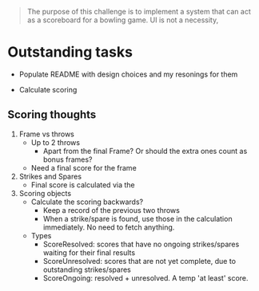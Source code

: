 
> The purpose of this challenge is to implement a system that can act as a scoreboard for a bowling
game.
> UI is not a necessity,

# Outstanding tasks

- Populate README with design choices and my resonings for them

- Calculate scoring 


## Scoring thoughts

1. Frame vs throws
    - Up to 2 throws
        - Apart from the final Frame? Or should the extra ones count as bonus frames?
    - Need a final score for the frame
2. Strikes and Spares
    - Final score is calculated via the 
3. Scoring objects
    - Calculate the scoring backwards?
        - Keep a record of the previous two throws
        - When a strike/spare is found, use those in the calculation immediately. No need to fetch anything.
    - Types
        - ScoreResolved: scores that have no ongoing strikes/spares waiting for their final results 
        - ScoreUnresolved: scores that are not yet complete, due to outstanding strikes/spares
        - ScoreOngoing: resolved + unresolved. A temp 'at least' score.
    